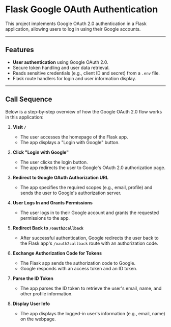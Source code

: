 
# Flask Google OAuth Authentication

This project implements Google OAuth 2.0 authentication in a Flask application, allowing users to log in using their Google accounts.

---

## Features

- **User authentication** using Google OAuth 2.0.
- Secure token handling and user data retrieval.
- Reads sensitive credentials (e.g., client ID and secret) from a `.env` file.
- Flask route handlers for login and user information display.

---

## Call Sequence

Below is a step-by-step overview of how the Google OAuth 2.0 flow works in this application:

1. **Visit `/`**  
   - The user accesses the homepage of the Flask app.  
   - The app displays a "Login with Google" button.

2. **Click "Login with Google"**  
   - The user clicks the login button.  
   - The app redirects the user to Google's OAuth 2.0 authorization page.

3. **Redirect to Google OAuth Authorization URL**  
   - The app specifies the required scopes (e.g., email, profile) and sends the user to Google's authorization server.

4. **User Logs In and Grants Permissions**  
   - The user logs in to their Google account and grants the requested permissions to the app.

5. **Redirect Back to `/oauth2callback`**  
   - After successful authentication, Google redirects the user back to the Flask app's `/oauth2callback` route with an authorization code.

6. **Exchange Authorization Code for Tokens**  
   - The Flask app sends the authorization code to Google.  
   - Google responds with an access token and an ID token.

7. **Parse the ID Token**  
   - The app parses the ID token to retrieve the user's email, name, and other profile information.

8. **Display User Info**  
   - The app displays the logged-in user's information (e.g., email, name) on the webpage.



